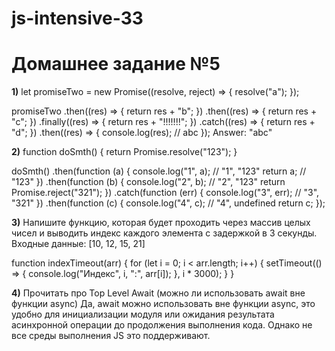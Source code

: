 # js-intensive-33
# Домашнее задание №5

**1)**
let promiseTwo = new Promise((resolve, reject) => {
   resolve("a");
});

promiseTwo
  .then((res) => {
     return res + "b";
  })
  .then((res) => {
     return res + "с";
  })
  .finally((res) => {
     return res + "!!!!!!!";
  })
  .catch((res) => {
     return res + "d";
  })
  .then((res) => {
     console.log(res); // abc
  });
  Answer: "abc"

**2)**
function doSmth() {
   return Promise.resolve("123");
}

doSmth()
.then(function (a) {
   console.log("1", a); // "1", "123"
   return a; // "123"
})
.then(function (b) {
   console.log("2", b); // "2", "123"
   return Promise.reject("321");
})
.catch(function (err) {
   console.log("3", err); // "3", "321"
})
.then(function (c) {
  console.log("4", c); // "4", undefined
  return c;
});

**3)** Напишите функцию, которая будет проходить через массив целых чисел и выводить индекс каждого элемента с задержкой в 3 секунды.
Входные данные: [10, 12, 15, 21]

function indexTimeout(arr) {
  for (let i = 0; i < arr.length; i++) {
    setTimeout(() => {
      console.log("Индекс", i, ":", arr[i]);
    }, i * 3000);
  }
}

**4)** Прочитать про Top Level Await (можно ли использовать await вне функции async)
  Да, await можно использовать вне функции async, это удобно для инициализации модуля или ожидания результата асинхронной операции до продолжения выполнения кода. Однако не все среды выполнения JS это поддерживают.
